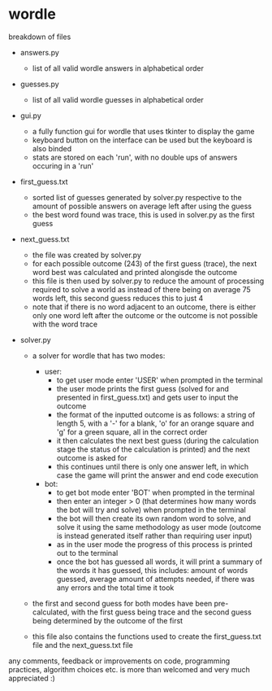# wordle

breakdown of files

- answers.py
  - list of all valid wordle answers in alphabetical order

- guesses.py
  - list of all valid wordle guesses in alphabetical order

- gui.py
  - a fully function gui for wordle that uses tkinter to display the game
  - keyboard button on the interface can be used but the keyboard is also binded
  - stats are stored on each 'run', with no double ups of answers occuring in a 'run'

- first_guess.txt
  - sorted list of guesses generated by solver.py respective to the amount of possible answers on average left after using the guess
  - the best word found was trace, this is used in solver.py as the first guess

- next_guess.txt
  - the file was created by solver.py
  - for each possible outcome (243) of the first guess (trace), the next word best was calculated and printed alongisde the outcome
  - this file is then used by solver.py to reduce the amount of processing required to solve a world as instead of there being on average 75 words left, this second guess reduces this to just 4
  - note that if there is no word adjacent to an outcome, there is either only one word left after the outcome or the outcome is not possible with the word trace

- solver.py
  - a solver for wordle that has two modes:
    - user:
      - to get user mode enter 'USER' when prompted in the terminal
      - the user mode prints the first guess (solved for and presented in first_guess.txt) and gets user to input the outcome
      - the format of the inputted outcome is as follows: a string of length 5, with a '-' for a blank, 'o' for an orange square and 'g' for a green square, all in the correct order
      - it then calculates the next best guess (during the calculation stage the status of the calculation is printed) and the next outcome is asked for
      - this continues until there is only one answer left, in which case the game will print the answer and end code execution
    - bot:
      - to get bot mode enter 'BOT' when prompted in the terminal
      - then enter an integer > 0 (that determines how many words the bot will try and solve) when prompted in the terminal
      - the bot will then create its own random word to solve, and solve it using the same methodology as user mode (outcome is instead generated itself rather than requiring user input)
      - as in the user mode the progress of this process is printed out to the terminal
      - once the bot has guessed all words, it will print a summary of the words it has guessed, this includes: amount of words guessed, average amount of attempts needed, if there was any errors and the total time it took
  
  - the first and second guess for both modes have been pre-calculated, with the first guess being trace and the second guess being determined by the outcome of the first
  - this file also contains the functions used to create the first_guess.txt file and the next_guess.txt file

any comments, feedback or improvements on code, programming practices, algorithm choices etc. is more than welcomed and very much appreciated :)
